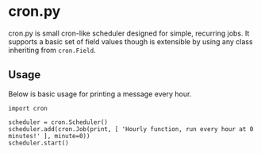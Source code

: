 cron.py
=====
cron.py is small cron-like scheduler designed for simple, recurring jobs. It supports a basic set of field values though is extensible by using any class inheriting from `cron.Field`.

Usage
-----
Below is basic usage for printing a message every hour.

```
import cron

scheduler = cron.Scheduler()
scheduler.add(cron.Job(print, [ 'Hourly function, run every hour at 0 minutes!' ], minute=0))
scheduler.start()
```
